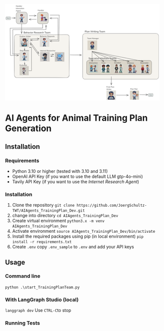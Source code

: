 
<!-- ![An example Training Plan Team Implementation](documentation/images/TrainingPlanTeam.excalidraw.png) -->
<div style="display: flex; justify-content: center; align-items: center;">
    <img src="documentation/images/TrainingPlanTeam.excalidraw.png" width="640" 
        alt="An example Training Plan Team Implementation">
</div>

# AI Agents for Animal Training Plan Generation


## Installation

### Requirements
- Python 3.10 or higher (tested with 3.10 and 3.11)
- OpenAI API Key (if you want to use the default LLM gtp-4o-mini)
- Tavily API Key (if you want to use the *Internet Research Agent*)

### Installation
1. Clone the repository
    `git clone https://github.com/JoergSchultz-TWT/AIAgents_TrainingPlan_Dev.git`
2. change into directory
    `cd AIAgents_TrainingPlan_Dev`
3. Create virtual environment
    `python3.x -m venv AIAgents_TrainingPlan_Dev`
4. Activate environment
    `source AIAgents_TrainingPlan_Dev/bin/activate`
5. Install the required packages using pip (in local environment)
   `pip install -r requirements.txt`
6. Create `.env`
   copy `.env_sample` to `.env` and add your API keys

## Usage

### Command line
`python .\start_TrainingPlanTeam.py`

### With LangGraph Studio (local)
`langgraph dev`
Use `CTRL-C`to stop
### Running Tests
